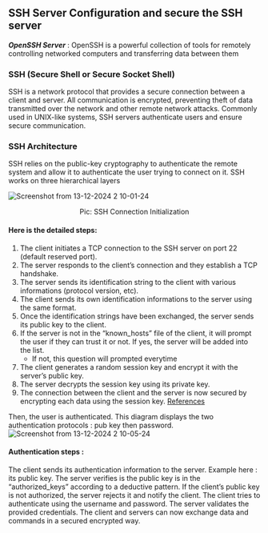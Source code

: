 ## SSH Server Configuration and secure the SSH server
 ***OpenSSH Server*** : OpenSSH is a powerful collection of tools for remotely controlling networked computers and transferring data between them 
 
### SSH (Secure Shell or Secure Socket Shell) 
SSH is a network protocol that provides a secure connection between a client and server. All communication is encrypted, preventing theft of data transmitted over the network and other remote network attacks. Commonly used in UNIX-like systems, SSH servers authenticate users and ensure secure communication.

### SSH Architecture
SSH relies on the public-key cryptography to authenticate the remote system and allow it to authenticate the user trying to connect on it. SSH works on three hierarchical layers 

![Screenshot from 13-12-2024 2 10-01-24](https://i.ibb.co.com/Q8r6HS2/ssh-connection-init.png) 
<p align="center">Pic: SSH Connection Initialization </p>

#### Here is the detailed steps:

1. The client initiates a TCP connection to the SSH server on port 22 (default reserved port).
2. The server responds to the client’s connection and they establish a TCP handshake.
3. The server sends its identification string to the client with various informations (protocol version, etc).
4. The client sends its own identification informations to the server using the same format.
5. Once the identification strings have been exchanged, the server sends its public key to the client.
6. If the server is not in the “known_hosts” file of the client, it will prompt the user if they can trust it or not. If yes, the server will be added into the list.
   - If not, this question will prompted everytime
7. The client generates a random session key and encrypt it with the server’s public key.
8. The server decrypts the session key using its private key.
9. The connection between the client and the server is now secured by encrypting each data using the session key.
[References](https://blog.zedas.fr/posts/linux-explained-8-ssh/)

Then, the user is authenticated. This diagram displays the two authentication protocols : pub key then password.
![Screenshot from 13-12-2024 2 10-05-24](https://i.ibb.co.com/j5FLjj0/ssh-authentication.png) 

#### Authentication steps :

The client sends its authentication information to the server. Example here : its public key.
The server verifies is the public key is in the “authorized_keys” according to a deductive pattern.
If the client’s public key is not authorized, the server rejects it and notify the client.
The client tries to authenticate using the username and password.
The server validates the provided credentials.
The client and servers can now exchange data and commands in a secured encrypted way.

